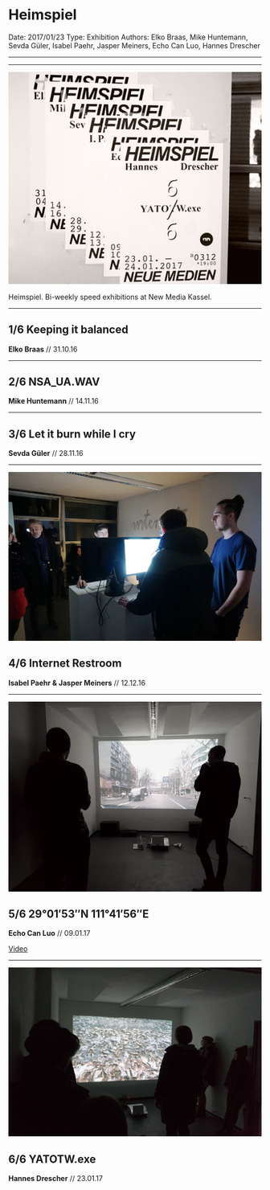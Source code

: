 # Heimspiel

Date: 2017/01/23
Type: Exhibition
Authors: Elko Braas, Mike Huntemann, Sevda Güler, Isabel Paehr, Jasper Meiners, Echo Can Luo, Hannes Drescher

---
---

![](heimspiel.jpg)

Heimspiel. Bi-weekly speed exhibitions at New Media Kassel.

---

## 1/6 Keeping it balanced
**Elko Braas** // 31.10.16

---

## 2/6 NSA_UA.WAV
**Mike Huntemann** // 14.11.16

---

## 3/6 Let it burn while I cry
**Sevda Güler** // 28.11.16

---

![](jisi.jpg)

## 4/6 Internet Restroom
**Isabel Paehr & Jasper Meiners** // 12.12.16

---

![](echo.jpg)

## 5/6 29°01′53″N 111°41′56″E
**Echo Can Luo** // 09.01.17

[Video](https://www.youtube.com/watch?v=EZlaySlifxc&t=17s.)

---

![](hannes.jpg)

## 6/6 YATOTW.exe
**Hannes Drescher** // 23.01.17